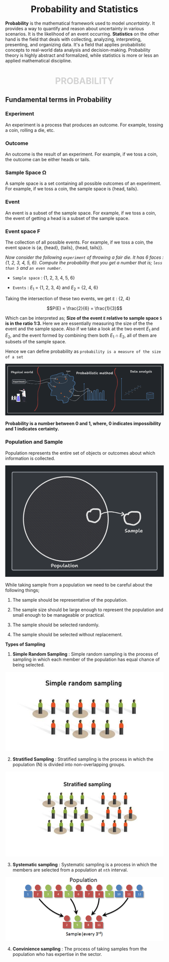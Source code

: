 <h1 align="center"> Probability and Statistics </h1>

**Probability** is the mathematical framework used to model _uncertainty_. It provides a way to quantify and reason about uncertainty in various scenarios. It is the likelihood of an event occurring. **Statistics** on the other hand is the field that deals with collecting, analyzing, interpreting, presenting, and organizing data. It's a field that applies probabilistic concepts to real-world data analysis and decision-making. Probability theory is highly abstract and formalized, while statistics is more or less an applied mathematical discipline. 

<h1 align="center" style="color: lightgrey"> PROBABILITY </h1>

## Fundamental terms in Probability

### Experiment

An experiment is a process that produces an outcome. For example, tossing a coin, rolling a die, etc.

### Outcome

An outcome is the result of an experiment. For example, if we toss a coin, the outcome can be either heads or tails.

### Sample Space Ω

A sample space is a set containing all possible outcomes of an experiment. For example, if we toss a coin, the sample space is {head, tails}.

### Event

An event is a subset of the sample space. For example, if we toss a coin, the event of getting a head is a subset of the sample space.

### Event space F

The collection of all possible events. For example, if we toss a coin, the event space is {∅, {head}, {tails}, {head, tails}}.

_Now consider the following `experiment` of throwing a fair die. It has 6 faces : {1, 2, 3, 4, 5, 6}. Compute the probability that you get a number that is; `less than 5` and `an even number`._

- `Sample space` : {1, 2, 3, 4, 5, 6}

- `Events` : $E_1$ = {1, 2, 3, 4} and $E_2$ = {2, 4, 6}

Taking the intersection of these two events, we get `E` : {2, 4}

$$P(E) = \frac{2}{6} = \frac{1}{3}$$

Which can be interpreted as; **Size of the event `E` relative to sample space `S` is in the ratio 1:3.** Here we are essentially measuring the size of the the event and the sample space. Also if we take a look at the two event $E_1$ and $E_2$,  and the event formed by combining them both $E_1 \cap E_2$, all of them are subsets of the sample space.

Hence we can define probability as `probability
is a measure of the size of a set`

![Probability](image-1.png)

**Probability is a number between 0 and 1, where, 0 indicates impossibility and 1 indicates certainty.**

### Population and Sample

Population represents the entire set of objects or outcomes about which information is collected.

![population and sample](image-2.png)


While taking sample from a population we need to be careful about the following things;

1. The sample should be representative of the population.

2. The sample size should be large enough to represent the population and small enough to be manageable or practical.

3. The sample should be selected randomly.

4. The sample should be selected without replacement.

**Types of Sampling**

1. **Simple Random Sampling** : Simple random sampling is the process of sampling in which each member of the population has equal chance of being selected. 

![Alt text](image-3.png)

2. **Stratified Sampling** : Stratified sampling is the process in which the population (N) is divided into  non-overlapping groups.

![Alt text](image-4.png)

3. **Systematic sampling** : Systematic sampling is a process in which the members are selected from a population at `nth` interval.

![Alt text](image-5.png)

4. **Convinience sampling** : The process of taking samples from the population who has expertise in the sector.








<!-- <details>
<summary> <b> Un-edited </b> </summary>

## Probability Distribution

A probability distribution is a function that describes the likelihood of obtaining the possible values that a random variable can assume. In other words, the values of the variable vary based on the underlying probability distribution.



<h1 align="center" style="color: lightgrey"> STATISTICS </h1>







# PDF

PDF stands for Probability Density Function. It is a function that describes the relative likelihood for this random variable to take on a given value. It gives a smooth curve of the probability density function.
We use KDE to estimate the PDF.

# CDF

CDF stands for Cumulative Distribution Function. It is the probability that the variable takes a value less than or equal to x. It gives a step function of the cumulative distribution function.

While pdf shows the count (actually probability) at each point, cdf shows the count (actually probability) at or below each point. If we differentiate the CDF, we get the PDF and if we integrate PDF, we get the CDF.


# Univariate Analysis

Univariate analysis is the simplest form of analyzing data. “Uni” means “one”, so in other words your data has only one variable. It doesn’t deal with causes or relationships (unlike regression ) and it’s major purpose is to describe; It takes data, summarizes that data and finds patterns in the data.


## Mean $\mu$

The mean is the average of the numbers. In other words it is the sum of all values divided by the number of values.

$$\mu = \sum_{i=0}^{n}\frac{x_i}{n}$$

It can be affected by outliers.

Mean is the best measure of central tendency for symmetric distributions.

## Spread or Variability

Spread simply tells us what is the range of the data. It is the difference between the highest and lowest values in a data set. It shows how each of the data points are spread out from the mean.

we generally use the square of the difference between each data point and the mean. This is because the sum of the differences from the mean is always zero. So we square the differences to get rid of the negative signs.


$$var = \frac{1}{n}\sum_{i=0}^{n}(x_i-\mu)^2$$

Therefore variance is the average of the squared differences from the mean.

if we take the square root of the variance, we get the standard deviation. It is the most commonly used measure of spread. 

$$\sigma = \sqrt{\frac{1}{n}\sum_{i=0}^{n}(x_i-\mu)^2}$$

# Standard deviation

A lower std. dev means the data points tends to be close to the mean. which means the data is less spread out. 

A higher std. dev means the data points tends to be far from the mean. which means the data is more spread out. A higher std.dev is also an indicator of outliers or extreme values.

## Median

The median is the middle value in a data set. It is the value for which 50% of the values are smaller and 50% are bigger. It is not affected by outliers.

$$median = \frac{n+1}{2}^{th} value$$


Usually we sort the data and take the middle value. If the number of values is even, we take the average of the two middle values.

Median can get affected by outliers only if more than 50% of the data is outliers.

## Percentile

Percentile is the value below which a percentage of data falls. For example, the 20th percentile is the value (or score) below which 20% of the observations may be found. ie.; it tells that 20% of the observations are below this value.

50th percentile is the same as median.

25th, 50th, and 75th, 100th percentiles are called Quantiles.

```python

np.percentile(setosa_df['PetalLengthCm'], np.arange(0, 100, 25))

np.percentile(setosa_df['PetalLengthCm'], 99)
```

Median absolute deviation is similar to standard deviation but it is more robust to outliers.

```python
from statsmodels import robust

robust.mad(setosa_df['PetalLengthCm'])
```

## Inter Quartile Range (IQR)

IQR is the difference between the 75th and 25th percentiles. It is the range of the middle 50% of the data. It is not affected by outliers.

```python
Q1 = np.percentile(setosa_df['PetalLengthCm'], 25)

</details>
 -->
